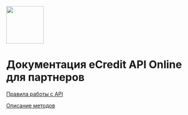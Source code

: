 <img src="https://github.com/templton/ecredit_api_online/raw/master/ecredit.png" height="100px" />

# Документация eCredit API Online для партнеров

[Правила работы с API](work_with_api/work_with_api.md)

[Описание методов](methods/methods.md)